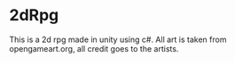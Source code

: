 # 2dRpg
This is a 2d rpg made in unity using c#.
All art is taken from opengameart.org,  all credit goes to the artists.


